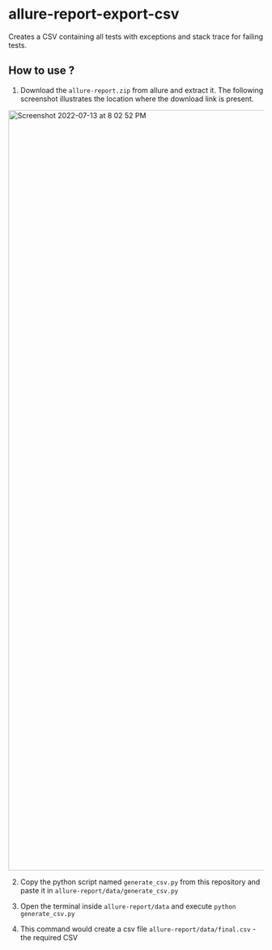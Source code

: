# allure-report-export-csv
Creates a CSV containing all tests with exceptions and stack trace for failing tests.

## How to use ?
1. Download the `allure-report.zip` from allure and extract it. The following screenshot illustrates the location where the download link is present.


<img width="1502" alt="Screenshot 2022-07-13 at 8 02 52 PM" src="https://user-images.githubusercontent.com/98250333/178759931-ea1785c4-6d56-4ceb-b8ed-c3cb5718a61a.png">

2. Copy the python script named `generate_csv.py` from this repository and paste it in `allure-report/data/generate_csv.py`

3. Open the terminal inside `allure-report/data` and execute `python generate_csv.py`

4. This command would create a csv file `allure-report/data/final.csv` - the required CSV
